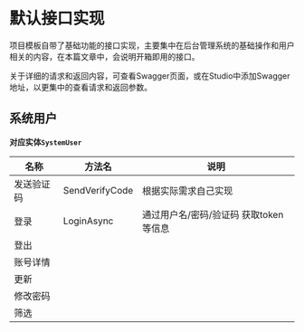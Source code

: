 # 默认接口实现

项目模板自带了基础功能的接口实现，主要集中在后台管理系统的基础操作和用户相关的内容，在本篇文章中，会说明开箱即用的接口。

关于详细的请求和返回内容，可查看Swagger页面，或在Studio中添加Swagger地址，以更集中的查看请求和返回参数。

## 系统用户

**对应实体`SystemUser`**

|名称  |方法名  |说明 |
|---------|---------|---------|
|发送验证码|SendVerifyCode|根据实际需求自己实现|
|登录     |LoginAsync |通过用户名/密码/验证码 获取token等信息 |
|登出     |         |         |
|账号详情 |         |         |
|更新 |         |         |
|修改密码 |         |         |
|筛选 |         |         |

